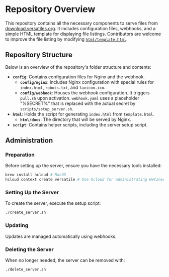 # Repository Overview

This repository contains all the necessary components to serve files from [download.versatiles.org](https://download.versatiles.org). It includes configuration files, webhooks, and a simple HTML template for displaying file listings. Contributors are welcome to improve the file listing by modifying [`html/template.html`](https://github.com/versatiles-org/download.versatiles.org/blob/main/html/template.html).

## Repository Structure

Below is an overview of the repository's folder structure and contents:

- **`config`**: Contains configuration files for Nginx and the webhook.
  - **`config/nginx`**: Includes Nginx configuration with special rules for `index.html`, `robots.txt`, and `favicon.ico`.
  - **`config/webhook`**: Houses the webhook configuration. It triggers `pull.sh` upon activation. `webhook.yaml` uses a placeholder "%SECRET%" that is replaced with the actual secret by `scripts/setup_server.sh`.
- **`html`**: Holds the script for generating `index.html` from `template.html`.
  - **`html/docs`**: The directory that will be served by Nginx.
- **`script`**: Contains helper scripts, including the server setup script.

## Administration

### Preparation

Before setting up the server, ensure you have the necessary tools installed:

```bash
brew install hcloud # MacOS
hcloud context create versatile # Use hcloud for administrating Hetzner Cloud
```

### Setting Up the Server

To create the server, execute the setup script:

```bash
./create_server.sh
```

### Updating

Updates are managed automatically using webhooks.

### Deleting the Server

When no longer needed, the server can be removed with:

```bash
./delete_server.sh
```
